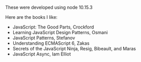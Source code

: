 These were developed using node 10.15.3

Here are the books I like:

* JavaScript: The Good Parts, Crockford
* Learning JavaScript Design Patterns, Osmani
* JavaScript Patterns, Stefanov
* Understanding ECMAScript 6, Zakas
* Secrets of the JavaScript Ninja, Resig, Bibeault, and Maras
* JavaScript Async, Iam Elliot

